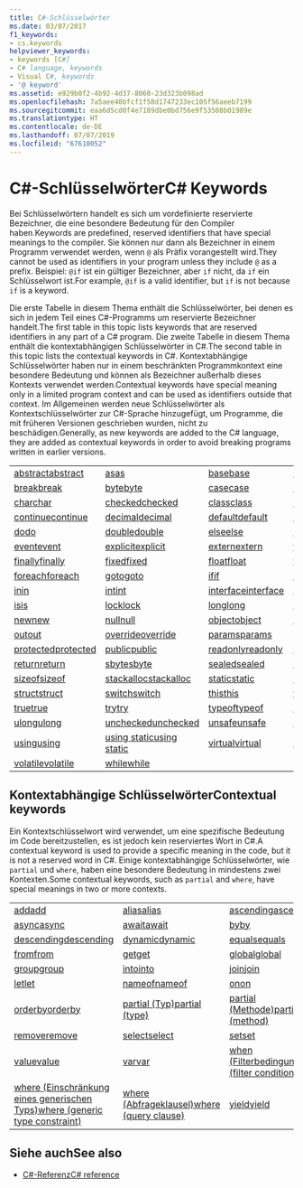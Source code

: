 ```yaml
---
title: C#-Schlüsselwörter
ms.date: 03/07/2017
f1_keywords:
- cs.keywords
helpviewer_keywords:
- keywords [C#]
- C# language, keywords
- Visual C#, keywords
- '@ keyword'
ms.assetid: e929b0f2-4b92-4d37-8060-23d323b098ad
ms.openlocfilehash: 7a5aee40bfcf1f58d1747233ec105f56aeeb7199
ms.sourcegitcommit: eaa6d5cd0f4e7189dbe0bd756e9f53508b01989e
ms.translationtype: HT
ms.contentlocale: de-DE
ms.lasthandoff: 07/07/2019
ms.locfileid: "67610052"
---
```

# <a name="c-keywords"></a><span data-ttu-id="fa1a6-102">C#-Schlüsselwörter</span><span class="sxs-lookup"><span data-stu-id="fa1a6-102">C# Keywords</span></span>

<span data-ttu-id="fa1a6-103">Bei Schlüsselwörtern handelt es sich um vordefinierte reservierte Bezeichner, die eine besondere Bedeutung für den Compiler haben.</span><span class="sxs-lookup"><span data-stu-id="fa1a6-103">Keywords are predefined, reserved identifiers that have special meanings to the compiler.</span></span> <span data-ttu-id="fa1a6-104">Sie können nur dann als Bezeichner in einem Programm verwendet werden, wenn `@` als Präfix vorangestellt wird.</span><span class="sxs-lookup"><span data-stu-id="fa1a6-104">They cannot be used as identifiers in your program unless they include `@` as a prefix.</span></span> <span data-ttu-id="fa1a6-105">Beispiel: `@if` ist ein gültiger Bezeichner, aber `if` nicht, da `if` ein Schlüsselwort ist.</span><span class="sxs-lookup"><span data-stu-id="fa1a6-105">For example, `@if` is a valid identifier, but `if` is not because `if` is a keyword.</span></span>  
  
 <span data-ttu-id="fa1a6-106">Die erste Tabelle in diesem Thema enthält die Schlüsselwörter, bei denen es sich in jedem Teil eines C#-Programms um reservierte Bezeichner handelt.</span><span class="sxs-lookup"><span data-stu-id="fa1a6-106">The first table in this topic lists keywords that are reserved identifiers in any part of a C# program.</span></span> <span data-ttu-id="fa1a6-107">Die zweite Tabelle in diesem Thema enthält die kontextabhängigen Schlüsselwörter in C#.</span><span class="sxs-lookup"><span data-stu-id="fa1a6-107">The second table in this topic lists the contextual keywords in C#.</span></span> <span data-ttu-id="fa1a6-108">Kontextabhängige Schlüsselwörter haben nur in einem beschränkten Programmkontext eine besondere Bedeutung und können als Bezeichner außerhalb dieses Kontexts verwendet werden.</span><span class="sxs-lookup"><span data-stu-id="fa1a6-108">Contextual keywords have special meaning only in a limited program context and can be used as identifiers outside that context.</span></span> <span data-ttu-id="fa1a6-109">Im Allgemeinen werden neue Schlüsselwörter als Kontextschlüsselwörter zur C#-Sprache hinzugefügt, um Programme, die mit früheren Versionen geschrieben wurden, nicht zu beschädigen.</span><span class="sxs-lookup"><span data-stu-id="fa1a6-109">Generally, as new keywords are added to the C# language, they are added as contextual keywords in order to avoid breaking programs written in earlier versions.</span></span>  
  
|||||  
|---|---|---|---|  
|[<span data-ttu-id="fa1a6-110">abstract</span><span class="sxs-lookup"><span data-stu-id="fa1a6-110">abstract</span></span>](abstract.md)|[<span data-ttu-id="fa1a6-111">as</span><span class="sxs-lookup"><span data-stu-id="fa1a6-111">as</span></span>](../operators/type-testing-and-conversion-operators.md#as-operator)|[<span data-ttu-id="fa1a6-112">base</span><span class="sxs-lookup"><span data-stu-id="fa1a6-112">base</span></span>](base.md)|[<span data-ttu-id="fa1a6-113">bool</span><span class="sxs-lookup"><span data-stu-id="fa1a6-113">bool</span></span>](bool.md)|  
|[<span data-ttu-id="fa1a6-114">break</span><span class="sxs-lookup"><span data-stu-id="fa1a6-114">break</span></span>](break.md)|[<span data-ttu-id="fa1a6-115">byte</span><span class="sxs-lookup"><span data-stu-id="fa1a6-115">byte</span></span>](../builtin-types/integral-numeric-types.md)|[<span data-ttu-id="fa1a6-116">case</span><span class="sxs-lookup"><span data-stu-id="fa1a6-116">case</span></span>](switch.md)|[<span data-ttu-id="fa1a6-117">catch</span><span class="sxs-lookup"><span data-stu-id="fa1a6-117">catch</span></span>](try-catch.md)|  
|[<span data-ttu-id="fa1a6-118">char</span><span class="sxs-lookup"><span data-stu-id="fa1a6-118">char</span></span>](char.md)|[<span data-ttu-id="fa1a6-119">checked</span><span class="sxs-lookup"><span data-stu-id="fa1a6-119">checked</span></span>](checked.md)|[<span data-ttu-id="fa1a6-120">class</span><span class="sxs-lookup"><span data-stu-id="fa1a6-120">class</span></span>](class.md)|[<span data-ttu-id="fa1a6-121">const</span><span class="sxs-lookup"><span data-stu-id="fa1a6-121">const</span></span>](const.md)|  
|[<span data-ttu-id="fa1a6-122">continue</span><span class="sxs-lookup"><span data-stu-id="fa1a6-122">continue</span></span>](continue.md)|[<span data-ttu-id="fa1a6-123">decimal</span><span class="sxs-lookup"><span data-stu-id="fa1a6-123">decimal</span></span>](decimal.md)|[<span data-ttu-id="fa1a6-124">default</span><span class="sxs-lookup"><span data-stu-id="fa1a6-124">default</span></span>](default.md)|[<span data-ttu-id="fa1a6-125">delegate</span><span class="sxs-lookup"><span data-stu-id="fa1a6-125">delegate</span></span>](delegate.md)|  
|[<span data-ttu-id="fa1a6-126">do</span><span class="sxs-lookup"><span data-stu-id="fa1a6-126">do</span></span>](do.md)|[<span data-ttu-id="fa1a6-127">double</span><span class="sxs-lookup"><span data-stu-id="fa1a6-127">double</span></span>](double.md)|[<span data-ttu-id="fa1a6-128">else</span><span class="sxs-lookup"><span data-stu-id="fa1a6-128">else</span></span>](if-else.md)|[<span data-ttu-id="fa1a6-129">enum</span><span class="sxs-lookup"><span data-stu-id="fa1a6-129">enum</span></span>](enum.md)|  
|[<span data-ttu-id="fa1a6-130">event</span><span class="sxs-lookup"><span data-stu-id="fa1a6-130">event</span></span>](event.md)|[<span data-ttu-id="fa1a6-131">explicit</span><span class="sxs-lookup"><span data-stu-id="fa1a6-131">explicit</span></span>](explicit.md)|[<span data-ttu-id="fa1a6-132">extern</span><span class="sxs-lookup"><span data-stu-id="fa1a6-132">extern</span></span>](extern.md)|[<span data-ttu-id="fa1a6-133">false</span><span class="sxs-lookup"><span data-stu-id="fa1a6-133">false</span></span>](false-literal.md)|  
|[<span data-ttu-id="fa1a6-134">finally</span><span class="sxs-lookup"><span data-stu-id="fa1a6-134">finally</span></span>](try-finally.md)|[<span data-ttu-id="fa1a6-135">fixed</span><span class="sxs-lookup"><span data-stu-id="fa1a6-135">fixed</span></span>](fixed-statement.md)|[<span data-ttu-id="fa1a6-136">float</span><span class="sxs-lookup"><span data-stu-id="fa1a6-136">float</span></span>](float.md)|[<span data-ttu-id="fa1a6-137">for</span><span class="sxs-lookup"><span data-stu-id="fa1a6-137">for</span></span>](for.md)|  
|[<span data-ttu-id="fa1a6-138">foreach</span><span class="sxs-lookup"><span data-stu-id="fa1a6-138">foreach</span></span>](foreach-in.md)|[<span data-ttu-id="fa1a6-139">goto</span><span class="sxs-lookup"><span data-stu-id="fa1a6-139">goto</span></span>](goto.md)|[<span data-ttu-id="fa1a6-140">if</span><span class="sxs-lookup"><span data-stu-id="fa1a6-140">if</span></span>](if-else.md)|[<span data-ttu-id="fa1a6-141">implicit</span><span class="sxs-lookup"><span data-stu-id="fa1a6-141">implicit</span></span>](implicit.md)|  
|[<span data-ttu-id="fa1a6-142">in</span><span class="sxs-lookup"><span data-stu-id="fa1a6-142">in</span></span>](in.md)|[<span data-ttu-id="fa1a6-143">int</span><span class="sxs-lookup"><span data-stu-id="fa1a6-143">int</span></span>](../builtin-types/integral-numeric-types.md)|[<span data-ttu-id="fa1a6-144">interface</span><span class="sxs-lookup"><span data-stu-id="fa1a6-144">interface</span></span>](interface.md)|[<span data-ttu-id="fa1a6-145">internal</span><span class="sxs-lookup"><span data-stu-id="fa1a6-145">internal</span></span>](internal.md)|
|[<span data-ttu-id="fa1a6-146">is</span><span class="sxs-lookup"><span data-stu-id="fa1a6-146">is</span></span>](is.md)|[<span data-ttu-id="fa1a6-147">lock</span><span class="sxs-lookup"><span data-stu-id="fa1a6-147">lock</span></span>](lock-statement.md)|[<span data-ttu-id="fa1a6-148">long</span><span class="sxs-lookup"><span data-stu-id="fa1a6-148">long</span></span>](../builtin-types/integral-numeric-types.md)|[<span data-ttu-id="fa1a6-149">namespace</span><span class="sxs-lookup"><span data-stu-id="fa1a6-149">namespace</span></span>](namespace.md)|
|[<span data-ttu-id="fa1a6-150">new</span><span class="sxs-lookup"><span data-stu-id="fa1a6-150">new</span></span>](../operators/new-operator.md)|[<span data-ttu-id="fa1a6-151">null</span><span class="sxs-lookup"><span data-stu-id="fa1a6-151">null</span></span>](null.md)|[<span data-ttu-id="fa1a6-152">object</span><span class="sxs-lookup"><span data-stu-id="fa1a6-152">object</span></span>](object.md)|[<span data-ttu-id="fa1a6-153">operator</span><span class="sxs-lookup"><span data-stu-id="fa1a6-153">operator</span></span>](../operators/operator-overloading.md)|
|[<span data-ttu-id="fa1a6-154">out</span><span class="sxs-lookup"><span data-stu-id="fa1a6-154">out</span></span>](out.md)|[<span data-ttu-id="fa1a6-155">override</span><span class="sxs-lookup"><span data-stu-id="fa1a6-155">override</span></span>](override.md)|[<span data-ttu-id="fa1a6-156">params</span><span class="sxs-lookup"><span data-stu-id="fa1a6-156">params</span></span>](params.md)|[<span data-ttu-id="fa1a6-157">private</span><span class="sxs-lookup"><span data-stu-id="fa1a6-157">private</span></span>](private.md)|
|[<span data-ttu-id="fa1a6-158">protected</span><span class="sxs-lookup"><span data-stu-id="fa1a6-158">protected</span></span>](protected.md)|[<span data-ttu-id="fa1a6-159">public</span><span class="sxs-lookup"><span data-stu-id="fa1a6-159">public</span></span>](public.md)|[<span data-ttu-id="fa1a6-160">readonly</span><span class="sxs-lookup"><span data-stu-id="fa1a6-160">readonly</span></span>](readonly.md)|[<span data-ttu-id="fa1a6-161">ref</span><span class="sxs-lookup"><span data-stu-id="fa1a6-161">ref</span></span>](ref.md)|
|[<span data-ttu-id="fa1a6-162">return</span><span class="sxs-lookup"><span data-stu-id="fa1a6-162">return</span></span>](return.md)|[<span data-ttu-id="fa1a6-163">sbyte</span><span class="sxs-lookup"><span data-stu-id="fa1a6-163">sbyte</span></span>](../builtin-types/integral-numeric-types.md)|[<span data-ttu-id="fa1a6-164">sealed</span><span class="sxs-lookup"><span data-stu-id="fa1a6-164">sealed</span></span>](sealed.md)|[<span data-ttu-id="fa1a6-165">short</span><span class="sxs-lookup"><span data-stu-id="fa1a6-165">short</span></span>](../builtin-types/integral-numeric-types.md)||
[<span data-ttu-id="fa1a6-166">sizeof</span><span class="sxs-lookup"><span data-stu-id="fa1a6-166">sizeof</span></span>](sizeof.md)|[<span data-ttu-id="fa1a6-167">stackalloc</span><span class="sxs-lookup"><span data-stu-id="fa1a6-167">stackalloc</span></span>](../operators/stackalloc.md)|[<span data-ttu-id="fa1a6-168">static</span><span class="sxs-lookup"><span data-stu-id="fa1a6-168">static</span></span>](static.md)|[<span data-ttu-id="fa1a6-169">string</span><span class="sxs-lookup"><span data-stu-id="fa1a6-169">string</span></span>](string.md)|
|[<span data-ttu-id="fa1a6-170">struct</span><span class="sxs-lookup"><span data-stu-id="fa1a6-170">struct</span></span>](struct.md)|[<span data-ttu-id="fa1a6-171">switch</span><span class="sxs-lookup"><span data-stu-id="fa1a6-171">switch</span></span>](switch.md)|[<span data-ttu-id="fa1a6-172">this</span><span class="sxs-lookup"><span data-stu-id="fa1a6-172">this</span></span>](this.md)|[<span data-ttu-id="fa1a6-173">throw</span><span class="sxs-lookup"><span data-stu-id="fa1a6-173">throw</span></span>](throw.md)|
|[<span data-ttu-id="fa1a6-174">true</span><span class="sxs-lookup"><span data-stu-id="fa1a6-174">true</span></span>](true-literal.md)|[<span data-ttu-id="fa1a6-175">try</span><span class="sxs-lookup"><span data-stu-id="fa1a6-175">try</span></span>](try-catch.md)|[<span data-ttu-id="fa1a6-176">typeof</span><span class="sxs-lookup"><span data-stu-id="fa1a6-176">typeof</span></span>](../operators/type-testing-and-conversion-operators.md#typeof-operator)|[<span data-ttu-id="fa1a6-177">uint</span><span class="sxs-lookup"><span data-stu-id="fa1a6-177">uint</span></span>](../builtin-types/integral-numeric-types.md)|
|[<span data-ttu-id="fa1a6-178">ulong</span><span class="sxs-lookup"><span data-stu-id="fa1a6-178">ulong</span></span>](../builtin-types/integral-numeric-types.md)|[<span data-ttu-id="fa1a6-179">unchecked</span><span class="sxs-lookup"><span data-stu-id="fa1a6-179">unchecked</span></span>](unchecked.md)|[<span data-ttu-id="fa1a6-180">unsafe</span><span class="sxs-lookup"><span data-stu-id="fa1a6-180">unsafe</span></span>](unsafe.md)|[<span data-ttu-id="fa1a6-181">ushort</span><span class="sxs-lookup"><span data-stu-id="fa1a6-181">ushort</span></span>](../builtin-types/integral-numeric-types.md)|
|[<span data-ttu-id="fa1a6-182">using</span><span class="sxs-lookup"><span data-stu-id="fa1a6-182">using</span></span>](using.md)|[<span data-ttu-id="fa1a6-183">using static</span><span class="sxs-lookup"><span data-stu-id="fa1a6-183">using static</span></span>](using-static.md)|[<span data-ttu-id="fa1a6-184">virtual</span><span class="sxs-lookup"><span data-stu-id="fa1a6-184">virtual</span></span>](virtual.md)|[<span data-ttu-id="fa1a6-185">void</span><span class="sxs-lookup"><span data-stu-id="fa1a6-185">void</span></span>](void.md)|
|[<span data-ttu-id="fa1a6-186">volatile</span><span class="sxs-lookup"><span data-stu-id="fa1a6-186">volatile</span></span>](volatile.md)|[<span data-ttu-id="fa1a6-187">while</span><span class="sxs-lookup"><span data-stu-id="fa1a6-187">while</span></span>](while.md)|

## <a name="contextual-keywords"></a><span data-ttu-id="fa1a6-188">Kontextabhängige Schlüsselwörter</span><span class="sxs-lookup"><span data-stu-id="fa1a6-188">Contextual keywords</span></span>

 <span data-ttu-id="fa1a6-189">Ein Kontextschlüsselwort wird verwendet, um eine spezifische Bedeutung im Code bereitzustellen, es ist jedoch kein reserviertes Wort in C#.</span><span class="sxs-lookup"><span data-stu-id="fa1a6-189">A contextual keyword is used to provide a specific meaning in the code, but it is not a reserved word in C#.</span></span> <span data-ttu-id="fa1a6-190">Einige kontextabhängige Schlüsselwörter, wie `partial` und `where`, haben eine besondere Bedeutung in mindestens zwei Kontexten.</span><span class="sxs-lookup"><span data-stu-id="fa1a6-190">Some contextual keywords, such as `partial` and `where`, have special meanings in two or more contexts.</span></span>  
  
||||  
|---|---|---|  
|[<span data-ttu-id="fa1a6-191">add</span><span class="sxs-lookup"><span data-stu-id="fa1a6-191">add</span></span>](add.md)|[<span data-ttu-id="fa1a6-192">alias</span><span class="sxs-lookup"><span data-stu-id="fa1a6-192">alias</span></span>](extern-alias.md)|[<span data-ttu-id="fa1a6-193">ascending</span><span class="sxs-lookup"><span data-stu-id="fa1a6-193">ascending</span></span>](ascending.md)|
|[<span data-ttu-id="fa1a6-194">async</span><span class="sxs-lookup"><span data-stu-id="fa1a6-194">async</span></span>](async.md)|[<span data-ttu-id="fa1a6-195">await</span><span class="sxs-lookup"><span data-stu-id="fa1a6-195">await</span></span>](await.md)|[<span data-ttu-id="fa1a6-196">by</span><span class="sxs-lookup"><span data-stu-id="fa1a6-196">by</span></span>](by.md)|
|[<span data-ttu-id="fa1a6-197">descending</span><span class="sxs-lookup"><span data-stu-id="fa1a6-197">descending</span></span>](descending.md)|[<span data-ttu-id="fa1a6-198">dynamic</span><span class="sxs-lookup"><span data-stu-id="fa1a6-198">dynamic</span></span>](dynamic.md)|[<span data-ttu-id="fa1a6-199">equals</span><span class="sxs-lookup"><span data-stu-id="fa1a6-199">equals</span></span>](equals.md)|
|[<span data-ttu-id="fa1a6-200">from</span><span class="sxs-lookup"><span data-stu-id="fa1a6-200">from</span></span>](from-clause.md)|[<span data-ttu-id="fa1a6-201">get</span><span class="sxs-lookup"><span data-stu-id="fa1a6-201">get</span></span>](get.md)|[<span data-ttu-id="fa1a6-202">global</span><span class="sxs-lookup"><span data-stu-id="fa1a6-202">global</span></span>](global.md)|
|[<span data-ttu-id="fa1a6-203">group</span><span class="sxs-lookup"><span data-stu-id="fa1a6-203">group</span></span>](group-clause.md)|[<span data-ttu-id="fa1a6-204">into</span><span class="sxs-lookup"><span data-stu-id="fa1a6-204">into</span></span>](into.md)|[<span data-ttu-id="fa1a6-205">join</span><span class="sxs-lookup"><span data-stu-id="fa1a6-205">join</span></span>](join-clause.md)|
|[<span data-ttu-id="fa1a6-206">let</span><span class="sxs-lookup"><span data-stu-id="fa1a6-206">let</span></span>](let-clause.md)|[<span data-ttu-id="fa1a6-207">nameof</span><span class="sxs-lookup"><span data-stu-id="fa1a6-207">nameof</span></span>](nameof.md)|[<span data-ttu-id="fa1a6-208">on</span><span class="sxs-lookup"><span data-stu-id="fa1a6-208">on</span></span>](on.md)|
|[<span data-ttu-id="fa1a6-209">orderby</span><span class="sxs-lookup"><span data-stu-id="fa1a6-209">orderby</span></span>](orderby-clause.md)|[<span data-ttu-id="fa1a6-210">partial (Typ)</span><span class="sxs-lookup"><span data-stu-id="fa1a6-210">partial (type)</span></span>](partial-type.md)|[<span data-ttu-id="fa1a6-211">partial (Methode)</span><span class="sxs-lookup"><span data-stu-id="fa1a6-211">partial (method)</span></span>](partial-method.md)|
|[<span data-ttu-id="fa1a6-212">remove</span><span class="sxs-lookup"><span data-stu-id="fa1a6-212">remove</span></span>](remove.md)|[<span data-ttu-id="fa1a6-213">select</span><span class="sxs-lookup"><span data-stu-id="fa1a6-213">select</span></span>](select-clause.md)|[<span data-ttu-id="fa1a6-214">set</span><span class="sxs-lookup"><span data-stu-id="fa1a6-214">set</span></span>](set.md)|
|[<span data-ttu-id="fa1a6-215">value</span><span class="sxs-lookup"><span data-stu-id="fa1a6-215">value</span></span>](value.md)|[<span data-ttu-id="fa1a6-216">var</span><span class="sxs-lookup"><span data-stu-id="fa1a6-216">var</span></span>](var.md)|[<span data-ttu-id="fa1a6-217">when (Filterbedingung)</span><span class="sxs-lookup"><span data-stu-id="fa1a6-217">when (filter condition)</span></span>](when.md)|
|[<span data-ttu-id="fa1a6-218">where (Einschränkung eines generischen Typs)</span><span class="sxs-lookup"><span data-stu-id="fa1a6-218">where (generic type constraint)</span></span>](where-generic-type-constraint.md)|[<span data-ttu-id="fa1a6-219">where (Abfrageklausel)</span><span class="sxs-lookup"><span data-stu-id="fa1a6-219">where (query clause)</span></span>](where-clause.md)|[<span data-ttu-id="fa1a6-220">yield</span><span class="sxs-lookup"><span data-stu-id="fa1a6-220">yield</span></span>](yield.md)|
  
## <a name="see-also"></a><span data-ttu-id="fa1a6-221">Siehe auch</span><span class="sxs-lookup"><span data-stu-id="fa1a6-221">See also</span></span>

- [<span data-ttu-id="fa1a6-222">C#-Referenz</span><span class="sxs-lookup"><span data-stu-id="fa1a6-222">C# reference</span></span>](../index.md)
